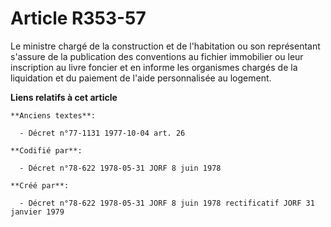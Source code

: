 # Article R353-57

Le ministre chargé de la construction et de l'habitation ou son représentant s'assure de la publication des conventions au
fichier immobilier ou leur inscription au livre foncier et en informe les organismes chargés de la liquidation et du paiement
de l'aide personnalisée au logement.

**Liens relatifs à cet article**

	**Anciens textes**:

	  - Décret n°77-1131 1977-10-04 art. 26

	**Codifié par**:

	  - Décret n°78-622 1978-05-31 JORF 8 juin 1978

	**Créé par**:

	  - Décret n°78-622 1978-05-31 JORF 8 juin 1978 rectificatif JORF 31 janvier 1979
